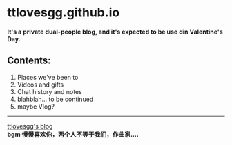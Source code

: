 # ttlovesgg.github.io
**It's a private dual-people blog, and it's expected to be use din Valentine's Day.**
## Contents:
1. Places we've been to 
2. Videos and gifts
3. Chat history and notes
4. blahblah... to be continued
5. maybe Vlog?
---
[ttlovesgg's blog](http://ttlovesgg.github.io)  
**bgm 慢慢喜欢你，两个人不等于我们，作曲家....**
